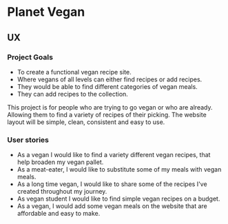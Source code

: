 # Planet Vegan 

## UX

### Project Goals 

* To create a functional vegan recipe site.
* Where vegans of all levels can either find recipes or add recipes.
* They would be able to find different categories of vegan meals.
* They can add recipes to the collection.

This project is for people who are trying to go vegan or who are already. Allowing them to find a variety
of recipes of their picking. The website layout will be simple, clean, consistent and easy to use.

### User stories 

* As a vegan I would like to find a variety different vegan recipes, that help broaden my vegan pallet.
* As a meat-eater, I would like to substitute some of my meals with vegan meals.
* As a long time vegan, I would like to share some of the recipes I've created throughout my journey.
* As vegan student I would like to find simple vegan recipes on a budget. 
* As a vegan, I would add some vegan meals on the website that are affordable and easy to make. 






 

